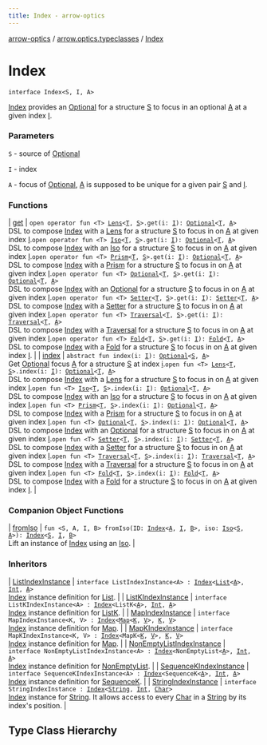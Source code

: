 ```yaml
---
title: Index - arrow-optics
---
```


[arrow-optics](../../index.html) / [arrow.optics.typeclasses](../index.html) / [Index](./index.html)

# Index

`interface Index<S, I, A>`



[Index](./index.html) provides an [Optional](../../arrow.optics/-optional.html) for a structure [S](index.html#S) to focus in an optional [A](index.html#A) at a given index [I](index.html#I).

### Parameters

`S` - source of [Optional](../../arrow.optics/-optional.html)

`I` - index

`A` - focus of [Optional](../../arrow.optics/-optional.html), [A](index.html#A) is supposed to be unique for a given pair [S](index.html#S) and [I](index.html#I).

### Functions

| [get](get.html) | `open operator fun <T> `[`Lens`](../../arrow.optics/-lens.html)`<`[`T`](get.html#T)`, `[`S`](index.html#S)`>.get(i: `[`I`](index.html#I)`): `[`Optional`](../../arrow.optics/-optional.html)`<`[`T`](get.html#T)`, `[`A`](index.html#A)`>`<br>DSL to compose [Index](./index.html) with a [Lens](../../arrow.optics/-lens.html) for a structure [S](index.html#S) to focus in on [A](index.html#A) at given index [I](index.html#I).`open operator fun <T> `[`Iso`](../../arrow.optics/-iso.html)`<`[`T`](get.html#T)`, `[`S`](index.html#S)`>.get(i: `[`I`](index.html#I)`): `[`Optional`](../../arrow.optics/-optional.html)`<`[`T`](get.html#T)`, `[`A`](index.html#A)`>`<br>DSL to compose [Index](./index.html) with an [Iso](../../arrow.optics/-iso.html) for a structure [S](index.html#S) to focus in on [A](index.html#A) at given index [I](index.html#I).`open operator fun <T> `[`Prism`](../../arrow.optics/-prism.html)`<`[`T`](get.html#T)`, `[`S`](index.html#S)`>.get(i: `[`I`](index.html#I)`): `[`Optional`](../../arrow.optics/-optional.html)`<`[`T`](get.html#T)`, `[`A`](index.html#A)`>`<br>DSL to compose [Index](./index.html) with a [Prism](../../arrow.optics/-prism.html) for a structure [S](index.html#S) to focus in on [A](index.html#A) at given index [I](index.html#I).`open operator fun <T> `[`Optional`](../../arrow.optics/-optional.html)`<`[`T`](get.html#T)`, `[`S`](index.html#S)`>.get(i: `[`I`](index.html#I)`): `[`Optional`](../../arrow.optics/-optional.html)`<`[`T`](get.html#T)`, `[`A`](index.html#A)`>`<br>DSL to compose [Index](./index.html) with an [Optional](../../arrow.optics/-optional.html) for a structure [S](index.html#S) to focus in on [A](index.html#A) at given index [I](index.html#I).`open operator fun <T> `[`Setter`](../../arrow.optics/-setter.html)`<`[`T`](get.html#T)`, `[`S`](index.html#S)`>.get(i: `[`I`](index.html#I)`): `[`Setter`](../../arrow.optics/-setter.html)`<`[`T`](get.html#T)`, `[`A`](index.html#A)`>`<br>DSL to compose [Index](./index.html) with a [Setter](../../arrow.optics/-setter.html) for a structure [S](index.html#S) to focus in on [A](index.html#A) at given index [I](index.html#I).`open operator fun <T> `[`Traversal`](../../arrow.optics/-traversal.html)`<`[`T`](get.html#T)`, `[`S`](index.html#S)`>.get(i: `[`I`](index.html#I)`): `[`Traversal`](../../arrow.optics/-traversal.html)`<`[`T`](get.html#T)`, `[`A`](index.html#A)`>`<br>DSL to compose [Index](./index.html) with a [Traversal](../../arrow.optics/-traversal.html) for a structure [S](index.html#S) to focus in on [A](index.html#A) at given index [I](index.html#I).`open operator fun <T> `[`Fold`](../../arrow.optics/-fold/index.html)`<`[`T`](get.html#T)`, `[`S`](index.html#S)`>.get(i: `[`I`](index.html#I)`): `[`Fold`](../../arrow.optics/-fold/index.html)`<`[`T`](get.html#T)`, `[`A`](index.html#A)`>`<br>DSL to compose [Index](./index.html) with a [Fold](../../arrow.optics/-fold/index.html) for a structure [S](index.html#S) to focus in on [A](index.html#A) at given index [I](index.html#I). |
| [index](--index--.html) | `abstract fun index(i: `[`I`](index.html#I)`): `[`Optional`](../../arrow.optics/-optional.html)`<`[`S`](index.html#S)`, `[`A`](index.html#A)`>`<br>Get [Optional](../../arrow.optics/-optional.html) focus [A](index.html#A) for a structure [S](index.html#S) at index [i](--index--.html#arrow.optics.typeclasses.Index$index(arrow.optics.typeclasses.Index.I)/i).`open fun <T> `[`Lens`](../../arrow.optics/-lens.html)`<`[`T`](--index--.html#T)`, `[`S`](index.html#S)`>.index(i: `[`I`](index.html#I)`): `[`Optional`](../../arrow.optics/-optional.html)`<`[`T`](--index--.html#T)`, `[`A`](index.html#A)`>`<br>DSL to compose [Index](./index.html) with a [Lens](../../arrow.optics/-lens.html) for a structure [S](index.html#S) to focus in on [A](index.html#A) at given index [I](index.html#I).`open fun <T> `[`Iso`](../../arrow.optics/-iso.html)`<`[`T`](--index--.html#T)`, `[`S`](index.html#S)`>.index(i: `[`I`](index.html#I)`): `[`Optional`](../../arrow.optics/-optional.html)`<`[`T`](--index--.html#T)`, `[`A`](index.html#A)`>`<br>DSL to compose [Index](./index.html) with an [Iso](../../arrow.optics/-iso.html) for a structure [S](index.html#S) to focus in on [A](index.html#A) at given index [I](index.html#I).`open fun <T> `[`Prism`](../../arrow.optics/-prism.html)`<`[`T`](--index--.html#T)`, `[`S`](index.html#S)`>.index(i: `[`I`](index.html#I)`): `[`Optional`](../../arrow.optics/-optional.html)`<`[`T`](--index--.html#T)`, `[`A`](index.html#A)`>`<br>DSL to compose [Index](./index.html) with a [Prism](../../arrow.optics/-prism.html) for a structure [S](index.html#S) to focus in on [A](index.html#A) at given index [I](index.html#I).`open fun <T> `[`Optional`](../../arrow.optics/-optional.html)`<`[`T`](--index--.html#T)`, `[`S`](index.html#S)`>.index(i: `[`I`](index.html#I)`): `[`Optional`](../../arrow.optics/-optional.html)`<`[`T`](--index--.html#T)`, `[`A`](index.html#A)`>`<br>DSL to compose [Index](./index.html) with an [Optional](../../arrow.optics/-optional.html) for a structure [S](index.html#S) to focus in on [A](index.html#A) at given index [I](index.html#I).`open fun <T> `[`Setter`](../../arrow.optics/-setter.html)`<`[`T`](--index--.html#T)`, `[`S`](index.html#S)`>.index(i: `[`I`](index.html#I)`): `[`Setter`](../../arrow.optics/-setter.html)`<`[`T`](--index--.html#T)`, `[`A`](index.html#A)`>`<br>DSL to compose [Index](./index.html) with a [Setter](../../arrow.optics/-setter.html) for a structure [S](index.html#S) to focus in on [A](index.html#A) at given index [I](index.html#I).`open fun <T> `[`Traversal`](../../arrow.optics/-traversal.html)`<`[`T`](--index--.html#T)`, `[`S`](index.html#S)`>.index(i: `[`I`](index.html#I)`): `[`Traversal`](../../arrow.optics/-traversal.html)`<`[`T`](--index--.html#T)`, `[`A`](index.html#A)`>`<br>DSL to compose [Index](./index.html) with a [Traversal](../../arrow.optics/-traversal.html) for a structure [S](index.html#S) to focus in on [A](index.html#A) at given index [I](index.html#I).`open fun <T> `[`Fold`](../../arrow.optics/-fold/index.html)`<`[`T`](--index--.html#T)`, `[`S`](index.html#S)`>.index(i: `[`I`](index.html#I)`): `[`Fold`](../../arrow.optics/-fold/index.html)`<`[`T`](--index--.html#T)`, `[`A`](index.html#A)`>`<br>DSL to compose [Index](./index.html) with a [Fold](../../arrow.optics/-fold/index.html) for a structure [S](index.html#S) to focus in on [A](index.html#A) at given index [I](index.html#I). |

### Companion Object Functions

| [fromIso](from-iso.html) | `fun <S, A, I, B> fromIso(ID: `[`Index`](./index.html)`<`[`A`](from-iso.html#A)`, `[`I`](from-iso.html#I)`, `[`B`](from-iso.html#B)`>, iso: `[`Iso`](../../arrow.optics/-iso.html)`<`[`S`](from-iso.html#S)`, `[`A`](from-iso.html#A)`>): `[`Index`](./index.html)`<`[`S`](from-iso.html#S)`, `[`I`](from-iso.html#I)`, `[`B`](from-iso.html#B)`>`<br>Lift an instance of [Index](./index.html) using an [Iso](../../arrow.optics/-iso.html). |

### Inheritors

| [ListIndexInstance](../../arrow.optics.instances/-list-index-instance/index.html) | `interface ListIndexInstance<A> : `[`Index`](./index.html)`<`[`List`](https://kotlinlang.org/api/latest/jvm/stdlib/kotlin.collections/-list/index.html)`<`[`A`](../../arrow.optics.instances/-list-index-instance/index.html#A)`>, `[`Int`](https://kotlinlang.org/api/latest/jvm/stdlib/kotlin/-int/index.html)`, `[`A`](../../arrow.optics.instances/-list-index-instance/index.html#A)`>`<br>[Index](./index.html) instance definition for [List](https://kotlinlang.org/api/latest/jvm/stdlib/kotlin.collections/-list/index.html). |
| [ListKIndexInstance](../../arrow.optics.instances/-list-k-index-instance/index.html) | `interface ListKIndexInstance<A> : `[`Index`](./index.html)`<ListK<`[`A`](../../arrow.optics.instances/-list-k-index-instance/index.html#A)`>, `[`Int`](https://kotlinlang.org/api/latest/jvm/stdlib/kotlin/-int/index.html)`, `[`A`](../../arrow.optics.instances/-list-k-index-instance/index.html#A)`>`<br>[Index](./index.html) instance definition for [ListK](#). |
| [MapIndexInstance](../../arrow.optics.instances/-map-index-instance/index.html) | `interface MapIndexInstance<K, V> : `[`Index`](./index.html)`<`[`Map`](https://kotlinlang.org/api/latest/jvm/stdlib/kotlin.collections/-map/index.html)`<`[`K`](../../arrow.optics.instances/-map-index-instance/index.html#K)`, `[`V`](../../arrow.optics.instances/-map-index-instance/index.html#V)`>, `[`K`](../../arrow.optics.instances/-map-index-instance/index.html#K)`, `[`V`](../../arrow.optics.instances/-map-index-instance/index.html#V)`>`<br>[Index](./index.html) instance definition for [Map](https://kotlinlang.org/api/latest/jvm/stdlib/kotlin.collections/-map/index.html). |
| [MapKIndexInstance](../../arrow.optics.instances/-map-k-index-instance/index.html) | `interface MapKIndexInstance<K, V> : `[`Index`](./index.html)`<MapK<`[`K`](../../arrow.optics.instances/-map-k-index-instance/index.html#K)`, `[`V`](../../arrow.optics.instances/-map-k-index-instance/index.html#V)`>, `[`K`](../../arrow.optics.instances/-map-k-index-instance/index.html#K)`, `[`V`](../../arrow.optics.instances/-map-k-index-instance/index.html#V)`>`<br>[Index](./index.html) instance definition for [Map](https://kotlinlang.org/api/latest/jvm/stdlib/kotlin.collections/-map/index.html). |
| [NonEmptyListIndexInstance](../../arrow.optics.instances/-non-empty-list-index-instance/index.html) | `interface NonEmptyListIndexInstance<A> : `[`Index`](./index.html)`<NonEmptyList<`[`A`](../../arrow.optics.instances/-non-empty-list-index-instance/index.html#A)`>, `[`Int`](https://kotlinlang.org/api/latest/jvm/stdlib/kotlin/-int/index.html)`, `[`A`](../../arrow.optics.instances/-non-empty-list-index-instance/index.html#A)`>`<br>[Index](./index.html) instance definition for [NonEmptyList](#). |
| [SequenceKIndexInstance](../../arrow.optics.instances/-sequence-k-index-instance/index.html) | `interface SequenceKIndexInstance<A> : `[`Index`](./index.html)`<SequenceK<`[`A`](../../arrow.optics.instances/-sequence-k-index-instance/index.html#A)`>, `[`Int`](https://kotlinlang.org/api/latest/jvm/stdlib/kotlin/-int/index.html)`, `[`A`](../../arrow.optics.instances/-sequence-k-index-instance/index.html#A)`>`<br>[Index](./index.html) instance definition for [SequenceK](#). |
| [StringIndexInstance](../../arrow.optics.instances/-string-index-instance/index.html) | `interface StringIndexInstance : `[`Index`](./index.html)`<`[`String`](https://kotlinlang.org/api/latest/jvm/stdlib/kotlin/-string/index.html)`, `[`Int`](https://kotlinlang.org/api/latest/jvm/stdlib/kotlin/-int/index.html)`, `[`Char`](https://kotlinlang.org/api/latest/jvm/stdlib/kotlin/-char/index.html)`>`<br>[Index](./index.html) instance for [String](https://kotlinlang.org/api/latest/jvm/stdlib/kotlin/-string/index.html). It allows access to every [Char](https://kotlinlang.org/api/latest/jvm/stdlib/kotlin/-char/index.html) in a [String](https://kotlinlang.org/api/latest/jvm/stdlib/kotlin/-string/index.html) by its index's position. |




## Type Class Hierarchy

<canvas id="arrow.optics.typeclasses-hierarchy-diagram"></canvas>
<script>
  drawNomNomlDiagram('arrow.optics.typeclasses-hierarchy-diagram', 'arrow.optics.typeclasses-diagram.nomnol')
</script>

